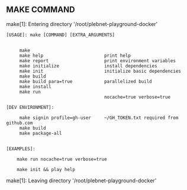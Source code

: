 ## MAKE COMMAND
make[1]: Entering directory '/root/plebnet-playground-docker'

	[USAGE]: make [COMMAND] [EXTRA_ARGUMENTS]	


		 make 
		 make help                       print help
		 make report                     print environment variables
		 make initialize                 install dependencies
		 make init                       initialize basic dependencies
		 make build
		 make build para=true            parallelized build
		 make install
		 make run
		                                 nocache=true verbose=true

	[DEV ENVIRONMENT]:	

		 make signin profile=gh-user     ~/GH_TOKEN.txt required from github.com
		 make build
		 make package-all


	[EXAMPLES]:

		make run nocache=true verbose=true

		make init && play help
	
make[1]: Leaving directory '/root/plebnet-playground-docker'
